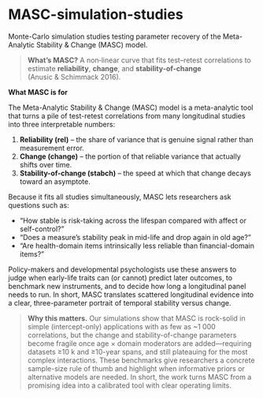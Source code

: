 # MASC-simulation-studies
Monte-Carlo simulation studies testing parameter recovery of the Meta-Analytic Stability &amp; Change (MASC) model.

> **What’s MASC?**  A non‑linear curve that fits test–retest correlations to estimate **reliability**, **change**, and **stability‑of‑change** (Anusic & Schimmack 2016).

**What MASC is for**

The Meta-Analytic Stability & Change (MASC) model is a meta-analytic tool that turns a pile of test-retest correlations from many longitudinal studies into three interpretable numbers:

1. **Reliability (rel)** – the share of variance that is genuine signal rather than measurement error.  
2. **Change (change)** – the portion of that reliable variance that actually shifts over time.  
3. **Stability-of-change (stabch)** – the speed at which that change decays toward an asymptote.

Because it fits all studies simultaneously, MASC lets researchers ask questions such as:

- “How stable is risk-taking across the lifespan compared with affect or self-control?”  
- “Does a measure’s stability peak in mid-life and drop again in old age?”  
- “Are health-domain items intrinsically less reliable than financial-domain items?”


Policy-makers and developmental psychologists use these answers to judge when early-life traits can (or cannot) predict later outcomes, to benchmark new instruments, and to decide how long a longitudinal panel needs to run.  In short, MASC translates scattered longitudinal evidence into a clear, three-parameter portrait of temporal stability versus change.

> **Why this matters.**
> Our simulations show that MASC is rock-solid in simple (intercept-only) applications with as few as ~1 000 correlations, but the change and stability-of-change parameters become fragile once age × domain moderators are added—requiring datasets ≥10 k and ≥10-year spans, and still plateauing for the most complex interactions. These benchmarks give researchers a concrete sample-size rule of thumb and highlight when informative priors or alternative models are needed. In short, the work turns MASC from a promising idea into a calibrated tool with clear operating limits.
